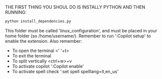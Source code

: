 THE FIRST THING YOU SHOUL DO IS INSTALLY PYTHON AND THEN RUNNING:
```bash
python install_dependencies.py
```
This folder must be called 'linux_configuration', and must be placed in your home folder (so /home/username/).
Remember to run ':Copilot setup' to enable the extension.
Also remember:
- To open the terminal <' '+t>
- To exit the terminal <esc>
- To split vertically <ctrl+w>+v
- To activate copilot ':Copilot enable'
- To activate spell check ':set spell spelllang=it,en_us'


